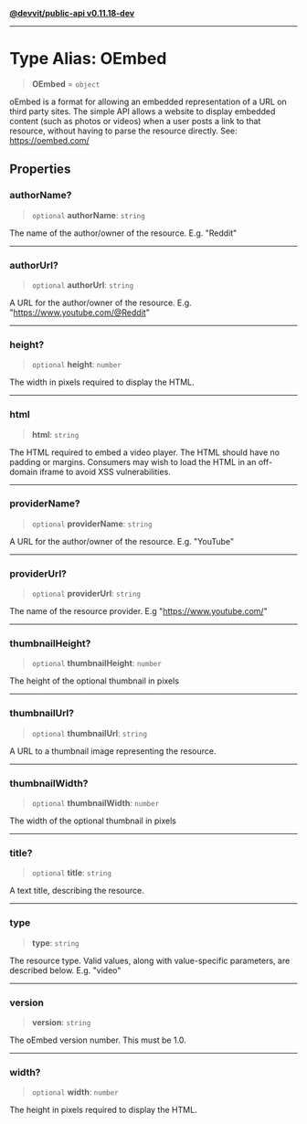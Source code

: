 [**@devvit/public-api v0.11.18-dev**](../../README.md)

---

# Type Alias: OEmbed

> **OEmbed** = `object`

oEmbed is a format for allowing an embedded representation of a URL on third party sites.
The simple API allows a website to display embedded content (such as photos or videos)
when a user posts a link to that resource, without having to parse the resource directly.
See: https://oembed.com/

## Properties

<a id="authorname"></a>

### authorName?

> `optional` **authorName**: `string`

The name of the author/owner of the resource. E.g. "Reddit"

---

<a id="authorurl"></a>

### authorUrl?

> `optional` **authorUrl**: `string`

A URL for the author/owner of the resource. E.g. "https://www.youtube.com/@Reddit"

---

<a id="height"></a>

### height?

> `optional` **height**: `number`

The width in pixels required to display the HTML.

---

<a id="html"></a>

### html

> **html**: `string`

The HTML required to embed a video player. The HTML should have no padding or margins. Consumers may wish to load the HTML in an off-domain iframe to avoid XSS vulnerabilities.

---

<a id="providername"></a>

### providerName?

> `optional` **providerName**: `string`

A URL for the author/owner of the resource. E.g. "YouTube"

---

<a id="providerurl"></a>

### providerUrl?

> `optional` **providerUrl**: `string`

The name of the resource provider. E.g "https://www.youtube.com/"

---

<a id="thumbnailheight"></a>

### thumbnailHeight?

> `optional` **thumbnailHeight**: `number`

The height of the optional thumbnail in pixels

---

<a id="thumbnailurl"></a>

### thumbnailUrl?

> `optional` **thumbnailUrl**: `string`

A URL to a thumbnail image representing the resource.

---

<a id="thumbnailwidth"></a>

### thumbnailWidth?

> `optional` **thumbnailWidth**: `number`

The width of the optional thumbnail in pixels

---

<a id="title"></a>

### title?

> `optional` **title**: `string`

A text title, describing the resource.

---

<a id="type"></a>

### type

> **type**: `string`

The resource type. Valid values, along with value-specific parameters, are described below. E.g. "video"

---

<a id="version"></a>

### version

> **version**: `string`

The oEmbed version number. This must be 1.0.

---

<a id="width"></a>

### width?

> `optional` **width**: `number`

The height in pixels required to display the HTML.
